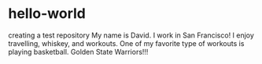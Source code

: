 # hello-world
creating a test repository 
My name is David. I work in San Francisco! I enjoy travelling, whiskey, and workouts. 
One of my favorite type of workouts is playing basketball. Golden State Warriors!!! 

